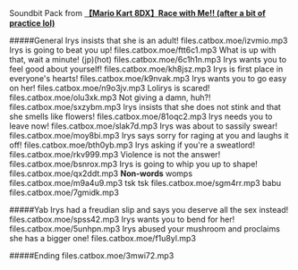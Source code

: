 Soundbit Pack from [**【Mario Kart 8DX】Race with Me!! (after a bit of practice lol)**](https://www.youtube.com/watch?v=nNpx_Nkuv_g)


#####General
Irys insists that she is an adult!
files.catbox.moe/izvmio.mp3
Irys is going to beat you up!
files.catbox.moe/ftt6c1.mp3
What is up with that, wait a minute! (jp)(hot)
files.catbox.moe/6c1h1n.mp3
Irys wants you to feel good about yourself!
files.catbox.moe/kh8jsz.mp3
Irys is first place in everyone's hearts!
files.catbox.moe/k9nvak.mp3
Irys wants you to go easy on her!
files.catbox.moe/n9o3jv.mp3
Lolirys is scared!
files.catbox.moe/olu3xk.mp3
Not giving a damn, huh?!
files.catbox.moe/sxzybm.mp3
Irys insists that she does not stink and that she smells like flowers!
files.catbox.moe/81oqc2.mp3
Irys needs you to leave now!
files.catbox.moe/slak7d.mp3
Irys was about to sassily swear!
files.catbox.moe/moy8bi.mp3
Irys says sorry for raging at you and laughs it off!
files.catbox.moe/bth0yb.mp3
Irys asking if you're a sweatlord!
files.catbox.moe/rkv999.mp3
Violence is not the answer!
files.catbox.moe/bsnrox.mp3
Irys is going to whip you up to shape!
files.catbox.moe/qx2ddt.mp3
**Non-words**
womps
files.catbox.moe/m9a4u9.mp3
tsk tsk
files.catbox.moe/sgm4rr.mp3
babu
files.catbox.moe/7gmidk.mp3

#####Yab
Irys had a freudian slip and says you deserve all the sex instead!
files.catbox.moe/spss42.mp3
Irys wants you to bend for her!
files.catbox.moe/5unhpn.mp3
Irys abused your mushroom and proclaims she has a bigger one!
files.catbox.moe/f1u8yl.mp3

#####Ending
files.catbox.moe/3mwi72.mp3